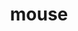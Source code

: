 ---
layout: animals&nature
title: mouse
emoji: mouse
permalink: 🐁.html
image: assets/img/3moji/mouse.png
---